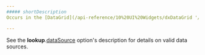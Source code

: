 ```yaml
---
##### shortDescription
Occurs in the [DataGrid](/api-reference/10%20UI%20Widgets/dxDataGrid '/Documentation/ApiReference/UI_Widgets/dxDataGrid/') widget if the data source specified for a lookup column is not valid.

---
```

See the **lookup**.[dataSource](/api-reference/10%20UI%20Widgets/GridBase/1%20Configuration/columns/lookup/dataSource.md '/Documentation/ApiReference/UI_Widgets/dxDataGrid/Configuration/columns/lookup/#dataSource') option's description for details on valid data sources.